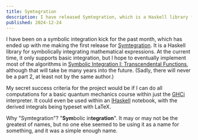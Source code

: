 ```yaml
---
title: Symtegration
description: I have released Symtegration, which is a Haskell library for symbolically integrating mathematical expressions.
published: 2024-12-24
---
```


I have been on a symbolic integration kick for the past month,
which has ended up with me making the first release for [Symtegration].
It is a Haskell library for symbolically integrating mathematical expressions.
At the current time, it only supports basic integration,
but I hope to eventually implement most of the algorithms in
[Symbolic Integration I: Transcendental Functions],
although that will take be many years into the future.
(Sadly, there will never be a part 2, at least not by the same author.)

My secret success criteria for the project would be if I can do all computations for
a basic quantum mechanics course within just the [GHCi] interpreter.
It could even be used within an [IHaskell] notebook, with the
derived integrals being typeset with LaTeX.

Why "Symtegration"?  "**Sym**bolic in**tegration**".
It may or may not be the greatest of names,
but no one else seemed to be using it as a name for something,
and it was a simple enough name.

[Symtegration]: https://github.com/chungyc/symtegration

[Symbolic Integration I: Transcendental Functions]: https://doi.org/10.1007/b138171

[GHCi]: https://downloads.haskell.org/ghc/latest/docs/users_guide/ghci.html

[IHaskell]: https://github.com/IHaskell/IHaskell
